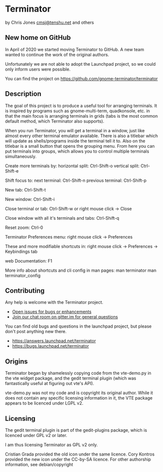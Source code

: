 Terminator
==========

by Chris Jones <cmsj@tenshu.net> and others

## New home on GitHub

In April of 2020 we started moving Terminator to GitHub. A new team wanted to continue the work of the original authors.

Unfortunately we are not able to adopt the Launchpad project, so we could only inform users were possible. 

You can find the project on https://github.com/gnome-terminator/terminator

## Description

The goal of this project is to produce a useful tool for arranging terminals. 
It is inspired by programs such as gnome-multi-term, quadkonsole, etc. in that
the main focus is arranging terminals in grids (tabs is the most common default
method, which Terminator also supports).

When you run Terminator, you will get a terminal in a window, just like almost 
every other terminal emulator available. There is also a titlebar which will
update as shells/programs inside the terminal tell it to. Also on the titlebar
is a small button that opens the grouping menu. From here you can put terminals
into groups, which allows you to control multiple terminals simultaneously.

Create more terminals by:
horizontal split: Ctrl-Shift-o
vertical split: Ctrl-Shift-e

Shift focus to:
next terminal: Ctrl-Shift-n
previous terminal: Ctrl-Shift-p

New tab:
Ctrl-Shift-t

New window:
Ctrl-Shift-i

Close terminal or tab:
Ctrl-Shift-w
or right mouse click -> Close

Close window with all it's terminals and tabs:
Ctrl-Shift-q

Reset zoom:
Ctrl-0

Terminator Preferences menu:
right mouse click -> Preferences

These and more modifiable shortcuts in:
right mouse click -> Preferences -> Keybindings tab

web Documentation: F1

More info about shortcuts and cli config in man pages:
man terminator
man terminator_config

## Contributing

Any help is welcome with the Terminator project.

* [Open issues for bugs or enhancements](https://github.com/gnome-terminator/terminator/issues/new)
* [Join our chat room on gitter.im for general questions](https://gitter.im/gnome-terminator/community)

You can find old bugs and questions in the launchpad project, but please don't post anything new there.

* https://answers.launchpad.net/terminator
* https://bugs.launchpad.net/terminator

## Origins

Terminator began by shamelessly copying code from the vte-demo.py in the vte 
widget package, and the gedit terminal plugin (which was fantastically 
useful at figuring out vte's API).

vte-demo.py was not my code and is copyright its original author. While it 
does not contain any specific licensing information in it, the VTE package 
appears to be licenced under LGPL v2.

## Licensing

The gedit terminal plugin is part of the gedit-plugins package, which is 
licenced under GPL v2 or later.

I am thus licensing Terminator as GPL v2 only.

Cristian Grada provided the old icon under the same licence.
Cory Kontros provided the new icon under the CC-by-SA licence.
For other authorship information, see debian/copyright
